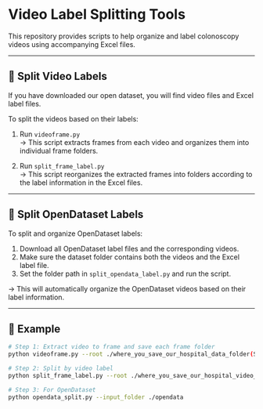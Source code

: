# Video Label Splitting Tools

This repository provides scripts to help organize and label colonoscopy videos using accompanying Excel files.

---

## 📁 Split Video Labels

If you have downloaded our open dataset, you will find video files and Excel label files.

To split the videos based on their labels:

1. Run `videoframe.py`  
   → This script extracts frames from each video and organizes them into individual frame folders.

2. Run `split_frame_label.py`  
   → This script reorganizes the extracted frames into folders according to the label information in the Excel files.

---

## 📁 Split OpenDataset Labels

To split and organize OpenDataset labels:

1. Download all OpenDataset label files and the corresponding videos.
2. Make sure the dataset folder contains both the videos and the Excel label file.
3. Set the folder path in `split_opendata_label.py` and run the script.

→ This will automatically organize the OpenDataset videos based on their label information.

---

## 📌 Example

```bash
# Step 1: Extract video to frame and save each frame folder
python videoframe.py --root ./where_you_save_our_hospital_data_folder(SNUH_Colonscopy, CNUH_Colonoscopy) --mode scaled_time --start-sec 0 --save-images 1

# Step 2: Split by video label
python split_frame_label.py --root ./where_you_save_our_hospital_video_data_folder

# Step 3: For OpenDataset
python opendata_split.py --input_folder ./opendata

